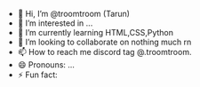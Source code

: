 - 👋 Hi, I’m @troomtroom (Tarun)
- 👀 I’m interested in ...
- 🌱 I’m currently learning HTML,CSS,Python
- 💞️ I’m looking to collaborate on nothing much rn
- 📫 How to reach me discord tag @.troomtroom.
- 😄 Pronouns: ...
- ⚡ Fun fact: 

<!---
troomtroom/troomtroom is a ✨ special ✨ repository because its `README.md` (this file) appears on your GitHub profile.
You can click the Preview link to take a look at your changes.
--->
